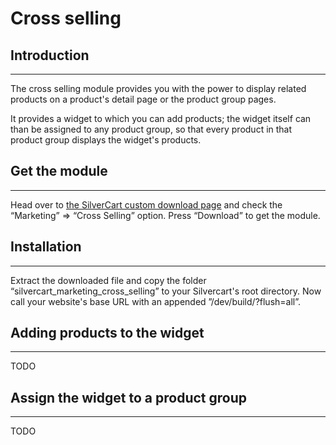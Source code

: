 # Cross selling

## Introduction
- - -

The cross selling module provides you with the power to display related products on a product's detail page or the product group pages.

It provides a widget to which you can add products; the widget itself can than be assigned to any product group, so that every product in that product group displays the widget's products.
## Get the module
- - -

Head over to [the SilverCart custom download page](http://www.silvercart.org/downloads/silvercart-1-3-4-custom-download/) and check the “Marketing” ⇒ “Cross Selling” option. Press “Download” to get the module.
## Installation
- - -

Extract the downloaded file and copy the folder “silvercart_marketing_cross_selling” to your Silvercart's root directory. Now call your website's base URL with an appended ”/dev/build/?flush=all”.
## Adding products to the widget
- - -

TODO
## Assign the widget to a product group
- - -

TODO
